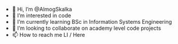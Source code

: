 - 👋 Hi, I’m @AlmogSkalka
- 👀 I’m interested in code 
- 🌱 I’m currently learning BSc in Information Systems Engineering
- 💞️ I’m looking to collaborate on academy level code projects
- 📫 How to reach me LI / Here

<!---
AlmogSkalka/AlmogSkalka is a ✨ special ✨ repository because its `README.md` (this file) appears on your GitHub profile.
You can click the Preview link to take a look at your changes.
--->
